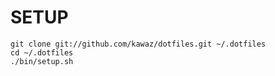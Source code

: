 # SETUP
    git clone git://github.com/kawaz/dotfiles.git ~/.dotfiles
    cd ~/.dotfiles
    ./bin/setup.sh
